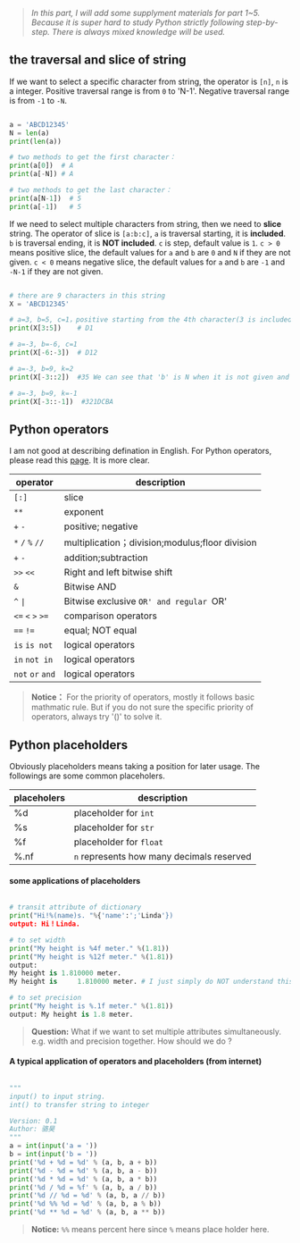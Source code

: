 >*In this part, I will add some supplyment materials for part 1~5. Because it is super hard to study Python strictly following step-by-step. There is always mixed knowledge will be used.*


## the traversal and slice of string

If we want to select a specific character from string, the operator is `[n]`, `n` is a integer. Positive traversal range is from `0` to 'N-1'. Negative traversal range is from `-1` to `-N`. 

```python

a = 'ABCD12345'
N = len(a)
print(len(a))

# two methods to get the first character：
print(a[0])  # A
print(a[-N]) # A

# two methods to get the last character：
print(a[N-1])  # 5
print(a[-1])   # 5

```

If we need to select multiple characters from string, then we need to **slice** string. The operator of slice is `[a:b:c]`, `a` is traversal starting, it is **included**. `b` is traversal ending, it is **NOT included**. `c` is step, default value is `1`. `c > 0` means positive slice, the default values for `a` and `b` are `0` and `N` if they are not given. `c < 0` means negative slice, the default values for `a` and `b` are `-1` and `-N-1` if they are not given. 


```python

# there are 9 characters in this string
X = 'ABCD12345'

# a=3, b=5, c=1，positive starting from the 4th character(3 is included) to the 5th character(5 is NOT included. Step lenth is 1.
print(X[3:5])    # D1

# a=-3, b=-6, c=1
print(X[-6:-3])  # D12

# a=-3, b=9, k=2
print(X[-3::2])  #35 We can see that 'b' is N when it is not given and c >0.

# a=-3, b=9, k=-1
print(X[-3::-1])  #321DCBA 

```


## Python operators
I am not good at describing defination in English. For Python operators, please read this [page](<https://www.tutorialspoint.com/python/python_basic_operators.htm>). It is more clear.

| operator                                                     | description                   |
| ------------------------------------------------------------ | ------------------------------|
| `[:]`                                                        | slice                     |
| `**`                                                         | exponent                      |
| `+` `-`                                                       | positive; negative          |
| `*` `/` `%` `//`                            | multiplication；division;modulus;floor division |
| `+` `-`                                                      | addition;subtraction          |
| `>>` `<<`                                                 | Right and left bitwise shift       |
| `&`                                                          | Bitwise AND                      |
| `^` `\|`                                           | Bitwise exclusive `OR' and regular `OR'  |
| `<=` `<` `>` `>=`                                            | comparison operators         |
| `==` `!=`                                                    | equal; NOT equal              |
| `is`  `is not`                                               | logical operators             |
| `in` `not in`                                                | logical operators              |
| `not` `or` `and`                                             | logical operators             |

>**Notice：** For the priority of operators, mostly it follows basic mathmatic rule. But if you do not sure the specific priority of operators, always try '()' to solve it.


## Python placeholders

Obviously placeholders means taking a position for later usage. The followings are some common placeholers.


| placeholers                                                 | description                          |
| ------------------------------------------------------------ | ------------------------------ |
| %d                                                           | placeholder for `int`   |
| %s                                                           |placeholder for `str`   |
| %f                                                           |placeholder for `float`  |
| %.nf                                          | `n` represents how many decimals reserved     | 


#### some applications of placeholders
```python

# transit attribute of dictionary
print("Hi!%(name)s. "%{'name':';'Linda'})
output: Hi！Linda.

# to set width
print("My height is %4f meter." %(1.81))
print("My height is %12f meter." %(1.81))
output:
My height is 1.810000 meter.
My height is     1.810000 meter. # I just simply do NOT understand this one. Why spaces?

# to set precision
print("My height is %.1f meter." %(1.81))
output: My height is 1.8 meter.
```

>**Question:** What if we want to set multiple attributes simultaneously. e.g. width and precision together. How should we do ?


#### A typical application of operators and placeholders (from internet)


```Python

"""
input() to input string.
int() to transfer string to integer

Version: 0.1
Author: 骆昊
"""
a = int(input('a = '))
b = int(input('b = '))
print('%d + %d = %d' % (a, b, a + b))
print('%d - %d = %d' % (a, b, a - b))
print('%d * %d = %d' % (a, b, a * b))
print('%d / %d = %f' % (a, b, a / b))
print('%d // %d = %d' % (a, b, a // b))
print('%d %% %d = %d' % (a, b, a % b))
print('%d ** %d = %d' % (a, b, a ** b))
```
>**Notice:** `%%` means percent here since `%` means place holder here.
